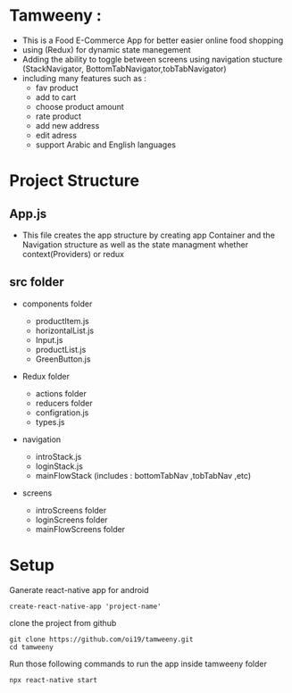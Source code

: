 # Tamweeny :
  
  - This is a Food E-Commerce App for better easier online food shopping 
  - using (Redux) for dynamic state manegement 
  - Adding the ability to toggle between screens using navigation stucture (StackNavigator, BottomTabNavigator,tobTabNavigator)
  - including many features such as :
      - fav product 
      - add to cart 
      - choose product amount
      - rate product 
      - add new address 
      - edit adress 
      - support Arabic and English languages 
         
  
  # Project Structure 
  
  ## App.js 
   - This file creates the app structure by creating app Container and the Navigation structure as well as the state managment whether context(Providers) or redux 
  
  
  ## src folder           
   
   - components folder
      - productItem.js 
      - horizontalList.js
      - Input.js
      - productList.js
      - GreenButton.js
   
   - Redux folder 
      - actions folder
      - reducers folder
      - configration.js
      - types.js
   
   - navigation
      - introStack.js
      - loginStack.js
      - mainFlowStack (includes : bottomTabNav ,tobTabNav ,etc) 
      
    
   - screens 
      - introScreens folder
      - loginScreens folder
      - mainFlowScreens folder
     
    

# Setup

Ganerate react-native app for android 
   ```shell script
create-react-native-app 'project-name'
```
clone the project from github 
   ```shell script
git clone https://github.com/oi19/tamweeny.git
cd tamweeny
```
Run those following commands to run the app inside tamweeny folder

```shell script
npx react-native start
```



         
      
